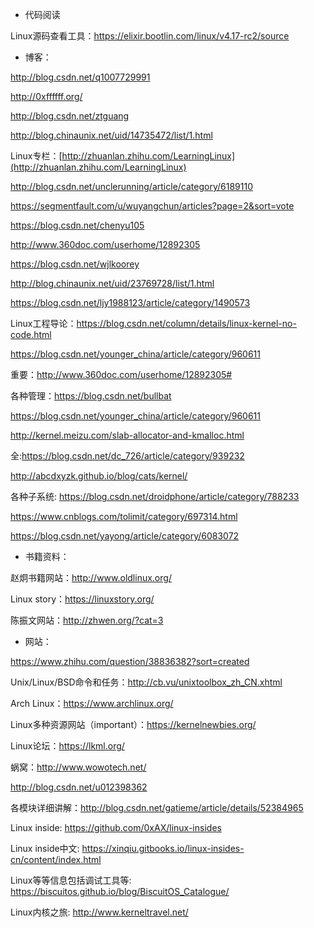 - 代码阅读

Linux源码查看工具：https://elixir.bootlin.com/linux/v4.17-rc2/source

- 博客：

http://blog.csdn.net/q1007729991

http://0xffffff.org/

http://blog.csdn.net/ztguang

http://blog.chinaunix.net/uid/14735472/list/1.html

Linux专栏：[http://zhuanlan.zhihu.com/LearningLinux](http://zhuanlan.zhihu.com/LearningLinux)

http://blog.csdn.net/unclerunning/article/category/6189110

https://segmentfault.com/u/wuyangchun/articles?page=2&sort=vote

https://blog.csdn.net/chenyu105

http://www.360doc.com/userhome/12892305

https://blog.csdn.net/wjlkoorey

http://blog.chinaunix.net/uid/23769728/list/1.html

https://blog.csdn.net/ljy1988123/article/category/1490573

Linux工程导论：https://blog.csdn.net/column/details/linux-kernel-no-code.html

https://blog.csdn.net/younger_china/article/category/960611

重要：http://www.360doc.com/userhome/12892305#

各种管理：https://blog.csdn.net/bullbat

https://blog.csdn.net/younger_china/article/category/960611

http://kernel.meizu.com/slab-allocator-and-kmalloc.html

全:https://blog.csdn.net/dc_726/article/category/939232

http://abcdxyzk.github.io/blog/cats/kernel/

各种子系统: https://blog.csdn.net/droidphone/article/category/788233

https://www.cnblogs.com/tolimit/category/697314.html

https://blog.csdn.net/yayong/article/category/6083072

- 书籍资料：

赵炯书籍网站：http://www.oldlinux.org/

Linux story：https://linuxstory.org/

陈振文网站：http://zhwen.org/?cat=3

- 网站：

https://www.zhihu.com/question/38836382?sort=created

Unix/Linux/BSD命令和任务：http://cb.vu/unixtoolbox_zh_CN.xhtml

Arch Linux：https://www.archlinux.org/

Linux多种资源网站（important）：https://kernelnewbies.org/

Linux论坛：https://lkml.org/

蜗窝：http://www.wowotech.net/

http://blog.csdn.net/u012398362

各模块详细讲解：http://blog.csdn.net/gatieme/article/details/52384965

Linux inside: https://github.com/0xAX/linux-insides

Linux inside中文: https://xinqiu.gitbooks.io/linux-insides-cn/content/index.html

Linux等等信息包括调试工具等: https://biscuitos.github.io/blog/BiscuitOS_Catalogue/

Linux内核之旅: http://www.kerneltravel.net/